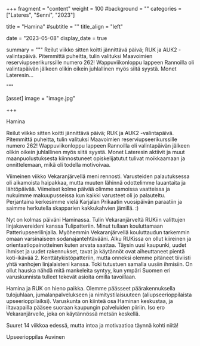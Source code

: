 +++
fragment = "content"
weight = 100
#background = ""
categories = ["Lateres", "Senni", "2023"]

title = "Hamina"
#subtitle = ""
title_align = "left"

date = "2023-05-08"
display_date = true

summary = """
Reilut viikko sitten koitti jännittävä päivä; RUK ja AUK2 -valintapäivä. Pitemmittä puheitta, tulin valituksi Maavoimien reserviupseerikurssille numero 262! Wappuviikonloppu lappeen Rannoilla oli valintapäivän jälkeen olikin oikein juhlallinen  myös siitä syystä. Monet Lateresin...

"""

[asset]
image = "image.jpg"

+++

Hamina

Reilut viikko sitten koitti jännittävä päivä; RUK ja AUK2 -valintapäivä. Pitemmittä puheitta, tulin valituksi Maavoimien reserviupseerikurssille numero 262! Wappuviikonloppu lappeen Rannoilla oli valintapäivän jälkeen olikin oikein juhlallinen  myös siitä syystä. Monet Lateresin aktiivit ja muut maanpuolustuksesta kiinnostuneet opiskelijatutut tulivat moikkaamaan ja onnittelemaan, mikä oli todella motivoivaa.

Viimeinen viikko Vekaranjärvellä meni rennosti. Varusteiden palautuksessa oli aikamoista haipakkaa, mutta muuten lähinnä odottelimme lauantaita ja lähtöpäivää. Viimeiset kolme päivää olimme samoissa vaatteissa ja nukuimme makuupusseissa kun kaikki varusteet oli jo palauteltu. Perjantaina kerkesimme vielä Karjalan Prikaatin vuosipäivän paraatiin ja saimme herkutella skapparien kakkukahvien jämillä. :)

Nyt on kolmas päiväni Haminassa. Tulin Vekaranjärveltä RUKiin valittujen linjakavereideni kanssa Tulipatteriin. Minut tullaan kouluttamaan Patteriupseerilinjalla. Myöhemmin Vekaranjärvellä kouluttaudun tarkemmin omaan varsinaiseen sodanajantehtävääni. Alku RUKissa on ollut kiireinen ja orientaatiopainotteinen kuten arvata saattaa. Täysin uusi kaupunki, uudet ihmiset ja uudet rakennukset, tavat ja käytännöt ovat aiheuttaneet pientä koti-ikävää 2. Kenttätykistöpatteriin, mutta onneksi olemme pitäneet tiiviisti yhtä vanhojen linjalaisteni kanssa. Toki tutustuen samalla uusiin ihmisiin. On ollut hauska nähdä mitä mankeleita syntyy, kun ympäri Suomen eri varuskunnista tulleet tekevät asioita omilla tavoillaan.

Hamina ja RUK on hieno paikka. Olemme päässeet päärakennuksella tulojuhlaan, jumalanpalvelukseen ja nimitystilaisuuteen (aliupseerioppilaista upseerioppilaiksi). Varuskunta on kiinteä osa Haminan keskustaa, ja iltavapailla pääsee suoraan kaupungin palveluiden piiriin. Iso ero Vekaranjärvelle, joka on käytännössä metsän keskellä. 

Suuret 14 viikkoa edessä, mutta intoa ja motivaatioa täynnä kohti niitä!

Upseerioppilas Auvinen